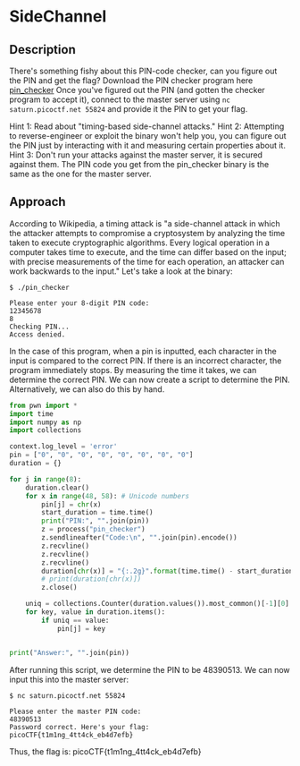 # SideChannel

## Description

There's something fishy about this PIN-code checker, can you figure out the PIN and get the flag?
Download the PIN checker program here [pin_checker](https://artifacts.picoctf.net/c/144/pin_checker)
Once you've figured out the PIN (and gotten the checker program to accept it), connect to the master server using `nc saturn.picoctf.net 55824` and provide it the PIN to get your flag.

Hint 1: Read about "timing-based side-channel attacks."
Hint 2: Attempting to reverse-engineer or exploit the binary won't help you, you can figure out the PIN just by interacting with it and measuring certain properties about it.
Hint 3: Don't run your attacks against the master server, it is secured against them. The PIN code you get from the pin_checker binary is the same as the one for the master server.

## Approach

According to Wikipedia, a timing attack is "a side-channel attack in which the attacker attempts to compromise a cryptosystem by analyzing the time taken to execute cryptographic algorithms. Every logical operation in a computer takes time to execute, and the time can differ based on the input; with precise measurements of the time for each operation, an attacker can work backwards to the input." Let's take a look at the binary:

```
$ ./pin_checker

Please enter your 8-digit PIN code:
12345678
8
Checking PIN...
Access denied.
```
In the case of this program, when a pin is inputted, each character in the input is compared to the correct PIN. If there is an incorrect character, the program immediately stops. By measuring the time it takes, we can determine the correct PIN. We can now create a script to determine the PIN. Alternatively, we can also do this by hand.
```python
from pwn import *
import time
import numpy as np
import collections

context.log_level = 'error'
pin = ["0", "0", "0", "0", "0", "0", "0", "0"]
duration = {}

for j in range(8):
    duration.clear()
    for x in range(48, 58): # Unicode numbers
        pin[j] = chr(x)
        start_duration = time.time()
        print("PIN:", "".join(pin))
        z = process("pin_checker")
        z.sendlineafter("Code:\n", "".join(pin).encode())
        z.recvline()
        z.recvline()
        z.recvline()
        duration[chr(x)] = "{:.2g}".format(time.time() - start_duration)
        # print(duration[chr(x)])
        z.close()

    uniq = collections.Counter(duration.values()).most_common()[-1][0] # Most common values
    for key, value in duration.items():
        if uniq == value:
            pin[j] = key


print("Answer:", "".join(pin))
```
After running this script, we determine the PIN to be 48390513. We can now input this into the master server:
```
$ nc saturn.picoctf.net 55824

Please enter the master PIN code:
48390513
Password correct. Here's your flag:
picoCTF{t1m1ng_4tt4ck_eb4d7efb}
```
Thus, the flag is: picoCTF{t1m1ng_4tt4ck_eb4d7efb}
